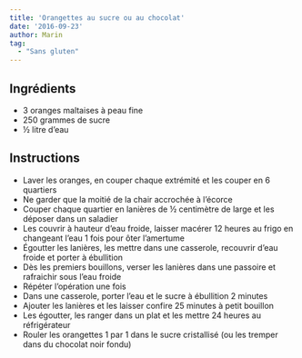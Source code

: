 ```yaml
---
title: 'Orangettes au sucre ou au chocolat'
date: '2016-09-23'
author: Marin
tag: 
  - "Sans gluten"
---
```

## Ingrédients
- 3 oranges maltaises à peau fine
- 250 grammes de sucre
- ½ litre d’eau

## Instructions
- Laver les oranges, en couper chaque extrémité et les couper en 6 quartiers
- Ne garder que la moitié de la chair accrochée à l’écorce
- Couper chaque quartier en lanières de ½ centimètre de large et les déposer dans un saladier
- Les couvrir à hauteur d’eau froide, laisser macérer 12 heures au frigo en changeant l’eau 1 fois pour ôter l’amertume
- Égoutter les lanières, les mettre dans une casserole, recouvrir d’eau froide et porter à ébullition
- Dès les premiers bouillons, verser les lanières dans une passoire et rafraichir sous l’eau froide
- Répéter l’opération une fois
- Dans une casserole, porter l’eau et le sucre à ébullition 2 minutes
- Ajouter les lanières et les laisser confire 25 minutes à petit bouillon
- Les égoutter, les ranger dans un plat et les mettre 24 heures au réfrigérateur
- Rouler les orangettes 1 par 1 dans le sucre cristallisé (ou les tremper dans du chocolat noir fondu)

